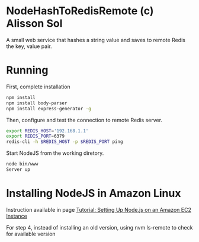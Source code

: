 # NodeHashToRedisRemote (c) Alisson Sol

A small web service that hashes a string value and saves to remote Redis the key, value pair. 

# Running

First, complete installation
```bash
npm install
npm install body-parser
npm install express-generator -g
```

Then, configure and test the connection to remote Redis server.
```bash
export REDIS_HOST='192.168.1.1'
export REDIS_PORT=6379
redis-cli -h $REDIS_HOST -p $REDIS_PORT ping
```

Start NodeJS from the working diretory.
```bash
node bin/www
Server up
```

# Installing NodeJS in Amazon Linux

Instruction available in page [Tutorial: Setting Up Node.js on an Amazon EC2 Instance](https://docs.aws.amazon.com/sdk-for-javascript/v2/developer-guide/setting-up-node-on-ec2-instance.html)

For step 4, instead of installing an old version, using nvm ls-remote to check for available version